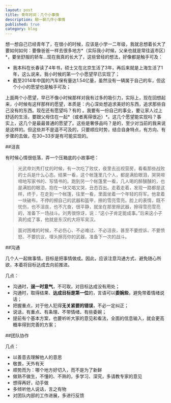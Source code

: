 ```yaml
---
layout: post
title: 青年时间：几个小事情
description: 聊一聊几件小事情
published: true
category: blog
---
```



想一想自己已经青年了，在很小的时候，应该是小学一二年级，我就总想着长大了要如何如何：要像爸爸一样去很多地方*（实际我小时候，父亲也就是常往返市区）*，要坐舒服的轿车...现在我真的长大了，这些曾经的想法，好像都是触手可及：

* 我本科在长春读了4年书，硕士又在北京生活了3年，再后来就是上海生活了1年，这么说来，我小时候的第一个小愿望早已实现了；
* 截至2014年中国的汽车保有量达1.54亿量，虽然没有一辆属于自己的车，但这个小小的愿望也是触手可及；

上面两个小愿望，早已不像小时候那样对我有过多的吸引力，实际上，现在回想起来，小时候有这样那样的愿望，本质是：内心深处想追求美好的东西，追求那些自己没有的东西。现在还有愿望吗？有的 。我要有一份自己的事业，要让家人过上舒适的生活，要跟父母住在一起*（或者离得很近）*。这几个愿望能实现吗？事实上，这几个是最最普通的愿望了。这些是奢侈品吗？是的，至少对当前的我来说是这样的。但这些并不是遥不可及的，只要顺应时势，结合自身特点，有方向、有步骤的去做，在30~33岁是有可能实现的。


##沮丧

有时候心情很低落，弄一个压箱底的小故事吧：

> 光武帝刘秀打仗的时候，有一次吃了败仗，夜里去巡视营房，看看那些战败的士兵是什么心态。结果一看，这个帐篷里几个人，都是满脸眼泪，哭哭啼啼地写家书的、写情书的。跑到另一个帐篷里一看，几人喝的醉醺醺的，也是满脸的眼泪，抱在一块又唱又哭，丑态百出。走着走着，发现一路都是这样，终于，在走到一个帐篷，往里一看，里面坐着一个年轻的将军。他拿着一块破布，不停的擦自己的武器和盔甲，擦的雪亮雪亮。脸上的表情，既不忧伤，也不沮丧，也不亢奋，很平静，就坐在那里擦武器，擦得雪亮雪亮的，准备下一场战斗。刘秀很惊讶，说：“这小子肯定能成事。”后来这小子真的成了事，他就是东汉的大将军吴汉。

> 面对困难的时候，不必伤心、不必难过、不必沮丧，甚至不要控诉、不要愤怒、不要抗议，埋头擦亮你的武器，准备下一次的战斗。


##沟通

几个人一起做事情，目标是把事情做成。因此，应该注意沟通方式、避免随心所欲，本着将目标达成去向前推进。

几点：

* 沟通时，**逞一时意气**，不可取，对目标达成没有用处；
* 沟通时，取得结果、**达成目标是第一位**的，言语可以**委婉些**，避免带着情绪说话；
* 把握重点，对于他人犯得**无关紧要的错误**，不必一定纠正；
* 说话，有重点、有条理、不带情绪、有些委婉；
* 提前有个基本方案，也要听听大家的意见和看法，全面的信息输入，就会更高概率得到完善的方案；


##团队协作


几点：

* 以善意去理解他人的意思
* 敬畏，天外有天
* 顺势而为：哪个地方好切入，而不是为了新鲜
* 做熟不做生，不懂的、不熟的，多学习、深究，多请教专家的意见
* 想得再好，动手做
* 多倾听他人说话，言之有物
* 对团队内部的工作进展，多进行反馈




































[NingG]:    http://ningg.github.com  "NingG"












